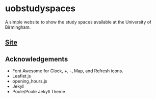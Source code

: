 # uobstudyspaces
A simple website to show the study spaces available at the University of Birmingham.

## [Site](https://www.uobstudy.space/)

## Acknowledgements

- Font Awesome for Clock, +, -, Map, and Refresh icons.
- Leaflet.js
- opening_hours.js
- Jekyll
- Poole/Poole Jekyll Theme
